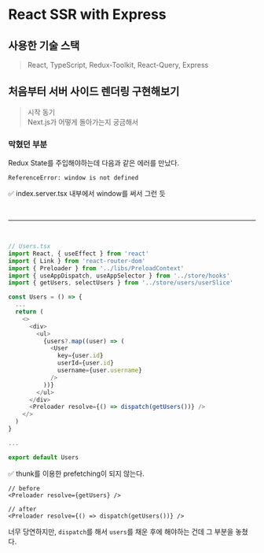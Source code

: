 # React SSR with Express
## 사용한 기술 스택

> React, TypeScript, Redux-Toolkit, React-Query, Express

## 처음부터 서버 사이드 렌더링 구현해보기

> 시작 동기<br> Next.js가 어떻게 돌아가는지 궁금해서


### 막혔던 부분
Redux State를 주입해야하는데 다음과 같은 에러를 만났다.<br>
```
ReferenceError: window is not defined
```

✅ index.server.tsx 내부에서 window를 써서 그런 듯<br>

<br>

---

<br>

```ts
// Users.tsx
import React, { useEffect } from 'react'
import { Link } from 'react-router-dom'
import { Preloader } from '../libs/PreloadContext'
import { useAppDispatch, useAppSelector } from '../store/hooks'
import { getUsers, selectUsers } from '../store/users/userSlice'

const Users = () => {
  ...
  return (
    <>
      <div>
        <ul>
          {users?.map((user) => (
            <User
              key={user.id}
              userId={user.id}
              username={user.username}
            />
          ))}
        </ul>
      </div>
      <Preloader resolve={() => dispatch(getUsers())} />
    </>
  )
}

...

export default Users

```
✅ thunk를 이용한 prefetching이 되지 않는다.<br>

```
// before
<Preloader resolve={getUsers} />

// after
<Preloader resolve={() => dispatch(getUsers())} />
```

너무 당연하지만, `dispatch`를 해서 `users`를 채운 후에 해야하는 건데 그 부분을 놓쳤다.
